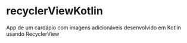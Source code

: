 # recyclerViewKotlin

App de um cardápio com imagens adicionáveis desenvolvido em Kotlin usando RecyclerView
